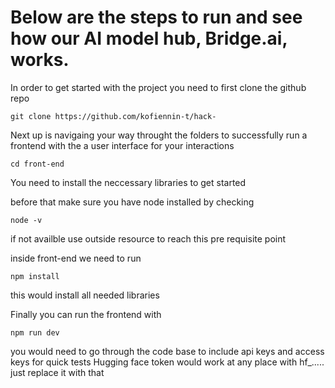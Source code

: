 # Below are the steps to run and see how our AI model hub, Bridge.ai, works.

In order to get started with the project you need to first clone the github repo
```
git clone https://github.com/kofiennin-t/hack-
```

Next up is navigaing your way throught the folders to successfully run a frontend with the a user interface for your interactions
```
cd front-end
```
You need to install the neccessary libraries to get started

before that make sure you have node installed by checking
```
node -v
```
if not availble use outside resource to reach this pre requisite point

inside front-end we need to run 
```
npm install 
```
this would install all needed libraries

Finally you can run the frontend with
```
npm run dev
```

you would need to go through the code base to include api keys and access keys
for quick tests
Hugging face token would work at any place with hf_..... just replace it with that 
